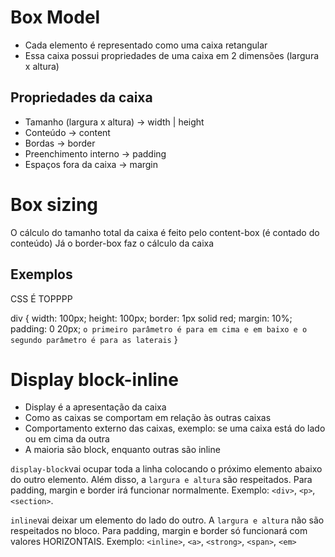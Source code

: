 # Box Model

* Cada elemento é representado como uma caixa retangular
* Essa caixa possui propriedades de uma caixa em 2 dimensões (largura x altura)

## Propriedades da caixa

* Tamanho (largura x altura) → width | height
* Conteúdo → content
* Bordas → border
* Preenchimento interno → padding
* Espaços fora da caixa → margin


# Box sizing

O cálculo do tamanho total da caixa é feito pelo content-box (é contado do conteúdo)
Já o border-box faz o cálculo da caixa

## Exemplos

<div class="div">
    CSS É TOPPPP
</div>

div {
    width: 100px;
    height: 100px;
    border: 1px solid red;
    margin: 10%;
    padding: 0 20px; `o primeiro parâmetro é para em cima e em baixo e o segundo parâmetro é para as laterais`
}


# Display block-inline

* Display é a apresentação da caixa
* Como as caixas se comportam em relação às outras caixas
* Comportamento externo das caixas, exemplo: se uma caixa está do lado ou em cima da outra
* A maioria são block, enquanto outras são inline

`display-block`vai ocupar toda a linha colocando o próximo elemento abaixo do outro elemento. Além disso, a `largura e altura` são respeitados. Para padding, margin e border irá funcionar normalmente. Exemplo: `<div>`, `<p>`, `<section>`. 

`inline`vai deixar um elemento do lado do outro. A `largura e altura` não são respeitados no bloco. Para padding, margin e border só funcionará com valores HORIZONTAIS. Exemplo: `<inline>`, `<a>`, `<strong>`, `<span>`, `<em>`

